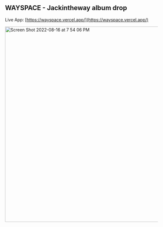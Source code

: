 ## WAYSPACE - Jackintheway album drop

Live App: [https://wayspace.vercel.app/](https://wayspace.vercel.app/)

<img width="643" alt="Screen Shot 2022-08-16 at 7 54 06 PM" src="https://user-images.githubusercontent.com/23249402/184998994-d7ec11d0-a348-46fb-a6b1-82f2767799ee.png">

